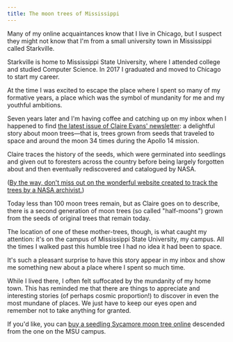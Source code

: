 ```yaml
---
title: The moon trees of Mississippi
---
```


Many of my online acquaintances know that I live in Chicago, but I suspect they might not know that I'm from a small university town in Mississippi called Starkville. 

Starkville is home to Mississippi State University, where I attended college and studied Computer Science. In 2017 I graduated and moved to Chicago to start my career. 

At the time I was excited to escape the place where I spent so many of my formative years, a place which was the symbol of mundanity for me and my youthful ambitions. 

Seven years later and I'm having coffee and catching up on my inbox when I happened to find [the latest issue of Claire Evans' newsletter](https://clairelevans.substack.com/p/a-forest-from-the-moon): a delightful story about moon trees—that is, trees grown from seeds that traveled to space and around the moon 34 times during the Apollo 14 mission. 

Claire traces the history of the seeds, which were germinated into seedlings and given out to foresters across the country before being largely forgotten about and then eventually rediscovered and catalogued by NASA.

([By the way, don't miss out on the wonderful website created to track the trees by a NASA archivist.](https://nssdc.gsfc.nasa.gov/planetary/lunar/moon_tree.html))

Today less than 100 moon trees remain, but as Claire goes on to describe, there is a second generation of moon trees (so called "half-moons") grown from the seeds of original trees that remain today. 

The location of one of these mother-trees, though, is what caught my attention: it's on the campus of Mississippi State University, my campus. All the times I walked past this humble tree I had no idea it had been to space.    

It's such a pleasant surprise to have this story appear in my inbox and show me something new about a place where I spent so much time. 

While I lived there, I often felt suffocated by the mundanity of my home town. This has reminded me that there are things to appreciate and interesting stories (of perhaps cosmic proportion!) to discover in even the most mundane of places. We just have to keep our eyes open and remember not to take anything for granted.

If you'd like, you can [buy a seedling Sycamore moon tree online](https://americanheritagetrees.org/product/msu-moon-tree) descended from the one on the MSU campus.  